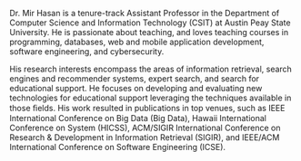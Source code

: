 Dr. Mir Hasan is a tenure-track Assistant Professor in the Department of Computer Science and Information Technology (CSIT) at Austin Peay State University. He is passionate about teaching, and loves teaching courses in programming, databases, web and mobile application development, software engineering, and  cybersecurity.

His research interests encompass the areas of information retrieval, search engines and recommender systems, expert search, and search for educational support. He focuses on developing and evaluating new technologies for educational support leveraging the techniques available in those ﬁelds. His work resulted in publications in top venues, such as IEEE International Conference on Big Data (Big Data), Hawaii International Conference on System (HICSS), ACM/SIGIR International Conference on Research & Development in Information Retrieval (SIGIR), and IEEE/ACM International Conference on Software Engineering (ICSE). 

